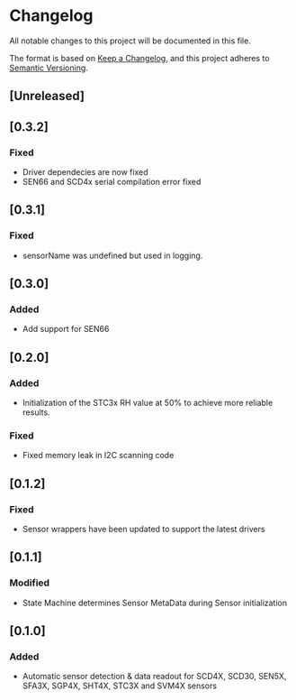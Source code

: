 # Changelog

All notable changes to this project will be documented in this file.

The format is based on [Keep a Changelog](https://keepachangelog.com/en/1.0.0/),
and this project adheres to [Semantic Versioning](https://semver.org/spec/v2.0.0.html).

## [Unreleased]

## [0.3.2]

### Fixed
- Driver dependecies are now fixed
- SEN66 and SCD4x serial compilation error fixed

## [0.3.1]

### Fixed
- sensorName was undefined but used in logging.

## [0.3.0]

### Added

- Add support for SEN66

## [0.2.0]

### Added

- Initialization of the STC3x RH value at 50% to achieve more reliable results.

### Fixed

- Fixed memory leak in I2C scanning code

## [0.1.2]

### Fixed

- Sensor wrappers have been updated to support the latest drivers

## [0.1.1]

### Modified

- State Machine determines Sensor MetaData during Sensor initialization

## [0.1.0]

### Added

- Automatic sensor detection & data readout for SCD4X, SCD30, SEN5X, SFA3X, SGP4X, SHT4X, STC3X and SVM4X sensors
